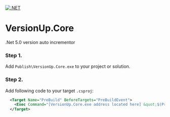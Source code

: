 [![.NET](https://github.com/HamedMoghadasi/VersionUp.Core/actions/workflows/dotnet.yml/badge.svg)](https://github.com/HamedMoghadasi/VersionUp.Core/actions/workflows/dotnet.yml)
# VersionUp.Core
.Net 5.0 version auto incrementor


### Step 1.
Add `Publish\VersionUp.Core.exe` to your project or solution.

### Step 2.
Add following code to your target `.csproj`:

```xml
  <Target Name="PreBuild" BeforeTargets="PreBuildEvent">
    <Exec Command="[VersionUp.Core.exe address located here] &quot;$(ProjectPath)&quot;" />
  </Target>
```
